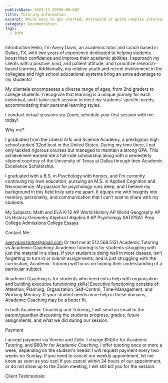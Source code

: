 ```yaml
---
publishDate: 2023-11-29T00:00:00Z
title: Tutoring information
excerpt: While easy to get started, Astrowind is quite complex internally.  This page provides documentation on some of the more intricate parts.
category: Documentation
tags:
  - info
---
```


Introduction
Hello, I'm Avery Davis, an academic tutor and coach based in Dallas, TX, with two years of experience dedicated to helping students boost their confidence and improve their academic abilities. I approach my clients with a positive, kind, and patient attitude, and I prioritize research-based learning. Additionally, my relative youth and recent involvement in the collegiate and high school educational systems bring an extra advantage to my students!

 My clientele encompasses a diverse range of ages, from 2nd graders to college students. I recognize that learning is a unique journey for each individual, and I tailor each session to meet my students' specific needs, accommodating their personal learning styles. 

I conduct virtual sessions via Zoom, schedule your first session with me today!

Why me?
 
I graduated from the Liberal Arts and Science Academy, a prestigious high school ranked 32nd best in the United States. During my time there, I not only tackled rigorous courses but managed to maintain a strong GPA. This achievement earned me a full-ride scholarship along with a semesterly stipend courtesy of the University of Texas at Dallas through their Academic Excellence Scholarship.

I graduated with a B.S. in Psychology with honors, and I'm currently continuing my own education, pursuing an M.S. in Applied Cognition and Neuroscience. My passion for psychology runs deep, and I believe my background in this field truly sets me apart. It equips me with insights into memory, personality, and communication that I can't wait to share with my students.

My Subjects:
Math and ELA K-12
AP World History
AP World Geography
AP Us History 
Geometry
Algebra I
Algebra II
AP Psychology 
SAT/PSAT Prep
College Admissions
College Essays 

Contact Me:

averydavistutor@gmail.com
Or text me at 
512.568.5151
Academic Tutoring vs Academic Coaching:
 Academic tutoring is for students struggling with just the material in a class. If your student is doing well in most classes, isn’t forgetting to turn in or submit assignments, and is just struggling with the curriculum, Academic Tutoring will focus on honing their understanding of a particular subject. 

Academic Coaching is for students who need extra help with organization and building executive functioning skills! Executive functioning consists of: Attention, Planning, Organization, Self-Control, Time-Management, and Working Memory. If your student needs more help in these domains, Academic Coaching may be a better fit. 

In both Academic Coaching and Tutoring, I will send an email to the parent/guardian discussing the students progress, grades, future assignments, and what we did during our session. 

Payment

I accept payment via Venmo and Zelle. I charge $50/hr for Academic Tutoring, and $60/hr for Academic Coaching. I offer tutoring once or more a week, depending on the student's needs! I will request payment every two weeks on Sunday. If you need to cancel our weekly appointment, let me know as soon as you can! If you cancel within 24 hours of our appointment, or do not show up to the Zoom meeting, I will still bill you for the session. 

Client Testimonials: 



